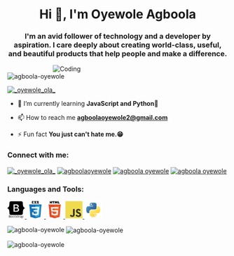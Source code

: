 
<h1 align="center">Hi 👋, I'm Oyewole Agboola</h1>
<h3 align="center">I'm an avid follower of technology and a developer by aspiration. I care deeply about creating world-class, useful, and beautiful products that help people and make a difference.</h3>
<img align="right" alt="Coding" width="400" src="https://cdn.dribbble.com/users/1708816/screenshots/15637256/media/f9826f0af8a49462f048262a8502035b.gif">

<p align="left"> <img src="https://komarev.com/ghpvc/?username=agboola-oyewole&label=Profile%20views&color=0e75b6&style=flat" alt="agboola-oyewole" /> </p>

<p align="left"> <a href="https://twitter.com/_oyewole_ola_" target="blank"><img src="https://img.shields.io/twitter/follow/_oyewole_ola_?logo=twitter&style=for-the-badge" alt="_oyewole_ola_" /></a> </p>

- 🌱 I’m currently learning **JavaScript and Python🐍**

- 📫 How to reach me **agboolaoyewole2@gmail.com**

- ⚡ Fun fact **You just can't hate me.😁**

<h3 align="left">Connect with me:</h3>
<p align="left">
<a href="https://twitter.com/_oyewole_ola_" target="blank"><img align="center" src="https://raw.githubusercontent.com/rahuldkjain/github-profile-readme-generator/master/src/images/icons/Social/twitter.svg" alt="_oyewole_ola_" height="30" width="40" /></a>
<a href="https://linkedin.com/in/agboolaoyewole" target="blank"><img align="center" src="https://raw.githubusercontent.com/rahuldkjain/github-profile-readme-generator/master/src/images/icons/Social/linked-in-alt.svg" alt="agboolaoyewole" height="30" width="40" /></a>
<a href="https://fb.com/agboola oyewole" target="blank"><img align="center" src="https://raw.githubusercontent.com/rahuldkjain/github-profile-readme-generator/master/src/images/icons/Social/facebook.svg" alt="agboola oyewole" height="30" width="40" /></a>
<a href="https://www.hackerrank.com/agboola oyewole" target="blank"><img align="center" src="https://raw.githubusercontent.com/rahuldkjain/github-profile-readme-generator/master/src/images/icons/Social/hackerrank.svg" alt="agboola oyewole" height="30" width="40" /></a>
</p>

<h3 align="left">Languages and Tools:</h3>
<p align="left"> <a href="https://getbootstrap.com" target="_blank" rel="noreferrer"> <img src="https://raw.githubusercontent.com/devicons/devicon/master/icons/bootstrap/bootstrap-plain-wordmark.svg" alt="bootstrap" width="40" height="40"/> </a> <a href="https://www.w3schools.com/css/" target="_blank" rel="noreferrer"> <img src="https://raw.githubusercontent.com/devicons/devicon/master/icons/css3/css3-original-wordmark.svg" alt="css3" width="40" height="40"/> </a> <a href="https://www.w3.org/html/" target="_blank" rel="noreferrer"> <img src="https://raw.githubusercontent.com/devicons/devicon/master/icons/html5/html5-original-wordmark.svg" alt="html5" width="40" height="40"/> </a> <a href="https://developer.mozilla.org/en-US/docs/Web/JavaScript" target="_blank" rel="noreferrer"> <img src="https://raw.githubusercontent.com/devicons/devicon/master/icons/javascript/javascript-original.svg" alt="javascript" width="40" height="40"/> </a> <a href="https://www.python.org" target="_blank" rel="noreferrer"> <img src="https://raw.githubusercontent.com/devicons/devicon/master/icons/python/python-original.svg" alt="python" width="40" height="40"/> </a> </p>

<p><img align="left" src="https://github-readme-stats.vercel.app/api/top-langs?username=agboola-oyewole&show_icons=true&locale=en&layout=compact" alt="agboola-oyewole" /></p>

<p>&nbsp;<img align="center" src="https://github-readme-stats.vercel.app/api?username=agboola-oyewole&show_icons=true&locale=en" alt="agboola-oyewole" /></p>

<p><img align="center" src="https://github-readme-streak-stats.herokuapp.com/?user=agboola-oyewole&" alt="agboola-oyewole" /></p>
